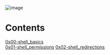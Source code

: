 ![image](https://user-images.githubusercontent.com/92431827/224460301-0a78443a-203a-4ee5-af37-3f91d2d3fd32.png)


# Contents
[0x00-shell_basics](https://github.com/YasminKinawi/alx-system_engineering-devops/blob/master/0x00-shell_basics/README.md)\
[0x01-shell_permissions](https://github.com/YasminKinawi/alx-system_engineering-devops/blob/master/0x01-shell_permissions/README.md)
[0x02-shell_redirections](https://github.com/YasminKinawi/alx-system_engineering-devops/blob/master/0x02-shell_redirections/README.md)

